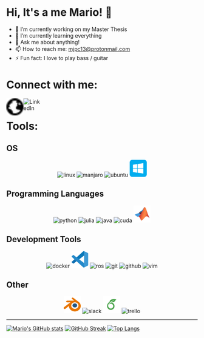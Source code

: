 # Hi, It's a me Mario! 👋 <!-- insert website when completed-->

- 🔭 I’m currently working on my Master Thesis
- 🌱 I’m currently learning everything
- 💬 Ask me about anything!
- 📫 How to reach me: mjpc13@protonmail.com
- ⚡ Fun fact: I love to play bass / guitar



# Connect with me:

[<img align="left" alt="mjpc13.com" width="45" height="45" src="https://raw.githubusercontent.com/iconic/open-iconic/master/svg/globe.svg" />][website]
<!--[<img align="left" alt="Insta | Instagram" width="22px" src="https://cdn.jsdelivr.net/npm/simple-icons@v3/icons/instagram.svg" />][instagram]
-->
[<img align="left" alt="LinkedIn" width="45" height="45" src="https://www.vectorlogo.zone/logos/linkedin/linkedin-icon.svg" />][linkedin]



<br />

# Tools:

## OS

<p align="center">
      <img src="https://www.vectorlogo.zone/logos/linux/linux-icon.svg" alt="linux" width="45" height="45"/>
      <img src="https://github.com/lukas-w/font-logos/blob/master/vectors/manjaro.svg" alt="manjaro" width="45" height="45"/>
      <img src="https://www.vectorlogo.zone/logos/ubuntu/ubuntu-icon.svg" alt="ubuntu" width="45" height="45"/>
      <img src="https://github.com/edent/SuperTinyIcons/blob/master/images/svg/windows.svg" alt="ms" width="45" height="45"/>
</p>

## Programming Languages

<p align="center">
      <img src="https://www.vectorlogo.zone/logos/python/python-icon.svg" alt="python" width="45" height="45"/>
      <img src="https://www.vectorlogo.zone/logos/julialang/julialang-icon.svg" alt="julia" width="45" height="45"/>
      <img src="https://www.vectorlogo.zone/logos/java/java-icon.svg" alt="java" width="45" height="45"/>
      <img src="https://github.com/uiwjs/file-icons/blob/master/icon/cuda.svg" alt="cuda" width="45" height="45"/>
      <img src="https://github.com/devicons/devicon/blob/master/icons/matlab/matlab-original.svg" alt="cuda" width="45" height="45"/>
</p>

## Development Tools

<p align="center">
      <img src="https://www.vectorlogo.zone/logos/docker/docker-icon.svg" alt="docker" width="45" height="45"/>
      <img src="https://github.com/devicons/devicon/blob/master/icons/vscode/vscode-original.svg" alt="vscode" width="45" height="45"/>
      <img src="https://www.vectorlogo.zone/logos/ros/ros-icon.svg" alt="ros" width="45" height="45"/>
      <img src="https://www.vectorlogo.zone/logos/git-scm/git-scm-icon.svg" alt="git" width="45" height="45"/>
      <img src="https://www.vectorlogo.zone/logos/github/github-tile.svg" alt="github" width="45" height="45"/>
      <img src="https://www.vectorlogo.zone/logos/vim/vim-icon.svg" alt="vim" width="45" height="45"/>
</p>

## Other
<p align="center">
    <img src="https://github.com/devicons/devicon/blob/master/icons/blender/blender-original.svg" alt="blender" width="45" height="45"/>
    <img src="https://www.vectorlogo.zone/logos/slack/slack-icon.svg" alt="slack" width="45" height="45"/>
    <img src="https://github.com/edent/SuperTinyIcons/blob/master/images/svg/overleaf.svg" alt="overleaf" width="45" height="45"/>
    <img src="https://www.vectorlogo.zone/logos/trello/trello-icon.svg" alt="trello" width="45" height="45"/>
</p>


---
[![Mario's GitHub stats](https://github-readme-stats.vercel.app/api?username=mjpc13&show_icons=true&theme=tokyonight&count_private=true&include_all_commits=true)](https://github.com/anuraghazra/github-readme-stats)
[![GitHub Streak](https://github-readme-streak-stats.herokuapp.com/?user=mjpc13&theme=dark)](https://git.io/streak-stats)
[![Top Langs](https://github-readme-stats.vercel.app/api/top-langs/?username=mjpc13&layout=compact&theme=tokyonight&hide=javascript,html,css,jupyter%20notebook)](https://github.com/anuraghazra/github-readme-stats)

[website]: https://mjpc13.github.io/mjpc13/
[linkedin]: www.linkedin.com/in/mario-cristovao

